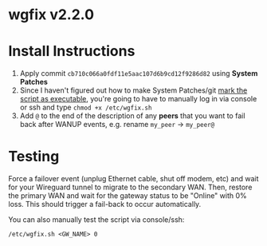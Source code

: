 # wgfix v2.2.0

# Install Instructions

1. Apply commit `cb710c066a0fdf11e5aac107d6b9cd12f9286d82` using **System Patches**
2. Since I haven't figured out how to make System Patches/git [mark the script as executable][1], you're going to have to manually log in via console or ssh and type `chmod +x /etc/wgfix.sh`
3. Add `@` to the end of the description of any **peers** that you want to fail back after WANUP events, e.g. rename `my_peer` → `my_peer@`

# Testing

Force a failover event (unplug Ethernet cable, shut off modem, etc) and wait for your Wireguard tunnel to migrate to the secondary WAN. Then, restore the primary WAN and wait for the gateway status to be "Online" with 0% loss. This should trigger a fail-back to occur automatically.

You can also manually test the script via console/ssh:

```shell
/etc/wgfix.sh <GW_NAME> 0
```

[1]: https://forum.netgate.com/topic/175062/add-a-new-file-as-part-of-a-commit-and-have-system-patches-set-the-x-flag-on-it
